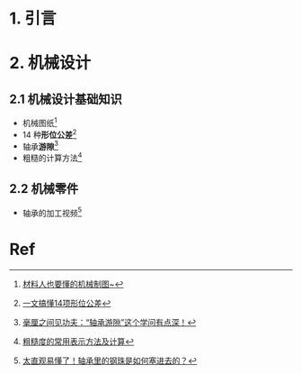 # 1. 引言 


# 2. 机械设计 
## 2.1 机械设计基础知识 
- 机械图纸[^1]
- 14 种**形位公差**[^2]
- 轴承**游隙**[^3]
- 粗糙的计算方法[^4]


## 2.2 机械零件 
- 轴承的加工视频[^5]



# Ref 
[^1]: [材料人也要懂的机械制图~](https://mp.weixin.qq.com/s/a54u9obfQxdjCnXorh0Z1A)
[^2]: [一文搞懂14项形位公差](https://mp.weixin.qq.com/s/fR9xVmF6qJrMKKyFjhCfnQ)
[^3]: [毫厘之间见功夫：“轴承游隙”这个学问有点深！](https://mp.weixin.qq.com/s/e8Q96BAayHjbkWFbtwIMMw)
[^4]: [粗糙度的常用表示方法及计算](https://mp.weixin.qq.com/s/Mkxp6BEJUprbyPJPT1Pkog)
[^5]: [太直观易懂了！轴承里的钢珠是如何塞进去的？](https://mp.weixin.qq.com/s/x_vZcivfhHpfcFSOZSngiw)


